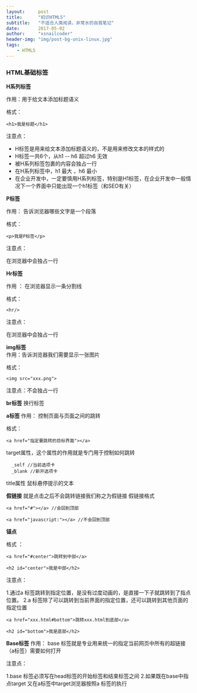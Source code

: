 ```yaml
---
layout:     post
title:      "初识HTML5"
subtitle:   "不适合人类阅读，非常水的自我笔记"
date:       2017-05-02
author:     "xsnailcoder"
header-img: "img/post-bg-unix-linux.jpg"
tags:
    - HTML5
---
```


### HTML基础标签

**H系列标签**

作用：用于给文本添加标题语义

格式：

    <h1>我是标题</h1> 

注意点：

 * H标签是用来给文本添加标题语义的，不是用来修改文本的样式的
 * H标签一共6个，从h1 -- h6 超过h6 无效
 * 被H系列标签包裹的内容会独占一行
 * 在H系列标签中，h1 最大 ，h6 最小
 * 在企业开发中，一定要慎用H系列标签，特别是H1标签，在企业开发中一般情况下一个界面中只能出现一个h1标签（和SEO有关）


**P标签**

作用： 告诉浏览器哪些文字是一个段落

格式：

    <p>我是P标签</p> 
 
注意点：

在浏览器中会独占一行
    
    
**Hr标签**    

作用 ： 在浏览器显示一条分割线

格式：

    <hr/>
 
注意点：

在浏览器中会独占一行  
    
    
**img标签**  
作用：告诉浏览器我们需要显示一张图片

格式：

    <img src="xxx.png">
    
注意点：不会独占一行
    
    
**br标签** 
换行标签

**a标签** 
作用： 控制页面与页面之间的跳转

格式：

    <a href="指定要跳转的目标界面"></a>


target属性，这个属性的作用就是专门用于控制如何跳转

      _self //当前选项卡
      _blank //新开选项卡
      
title属性 鼠标悬停提示的文本

**假链接**
就是点击之后不会跳转链接我们称之为假链接
假链接格式

	<a href="#"></a> //会回到顶部
	
	<a href="javascript:"></a> //不会回到顶部
	
**锚点** 

格式 ：

	<a href="#center">跳转到中部</a>
	
	<h2 id="center">我是中部</h2>

注意点：

1.通过a 标签跳转到指定位置，是没有过度动画的，是直接一下子就跳转到了指点位置。
2.a 标签除了可以跳转到当前界面的指定位置，还可以跳转到其他页面的指定位置

	<a href="xxx.html#bottom">跳转xxx.html到底部</a>
	
	<h2 id="bottom">我是底部</h2>

**Base标签** 
作用： base 标签就是专业用来统一的指定当前网页中所有的超链接（a标签）需要如何打开

注意点：

1.base 标签必须写在head标签的开始标签和结束标签之间
2.如果既在base中指点target 又在a标签中target浏览器按照a 标签的执行





    
    